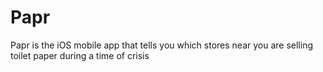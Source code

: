 # Papr
Papr is the iOS mobile app that tells you which stores near you are selling toilet paper during a time of crisis


